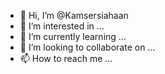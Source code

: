 - 👋 Hi, I’m @Kamsersiahaan
- 👀 I’m interested in ...
- 🌱 I’m currently learning ...
- 💞️ I’m looking to collaborate on ...
- 📫 How to reach me ...

<!---
Kamsersiahaan/Kamsersiahaan is a ✨ special ✨ repository because its `README.md` (this file) appears on your GitHub profile.
You can click the Preview link to take a look at your changes.
--->
